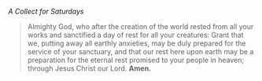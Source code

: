 _A Collect for Saturdays_
 > Almighty God, who after the creation of the world rested from all your works and sanctified a day of rest for all your creatures: Grant that we, putting away all earthly anxieties, may be duly prepared for the service of your sanctuary, and that our rest here upon earth may be a preparation for the eternal rest promised to your people in heaven; through Jesus Christ our Lord. **Amen.**

